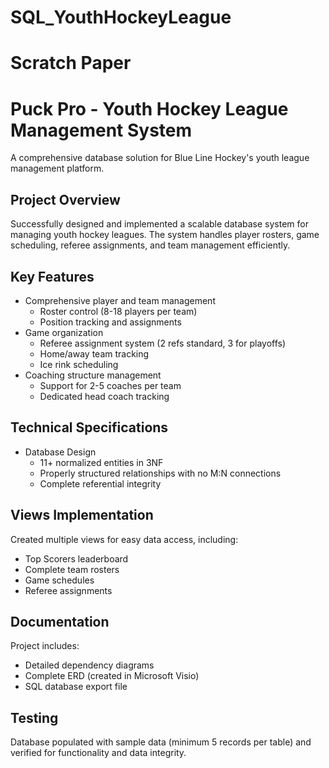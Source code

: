 # SQL_YouthHockeyLeague
# Scratch Paper

# Puck Pro - Youth Hockey League Management System

A comprehensive database solution for Blue Line Hockey's youth league management platform.

## Project Overview

Successfully designed and implemented a scalable database system for managing youth hockey leagues. The system handles player rosters, game scheduling, referee assignments, and team management efficiently.

## Key Features

- Comprehensive player and team management
    - Roster control (8-18 players per team)
    - Position tracking and assignments
- Game organization
    - Referee assignment system (2 refs standard, 3 for playoffs)
    - Home/away team tracking
    - Ice rink scheduling
- Coaching structure management
    - Support for 2-5 coaches per team
    - Dedicated head coach tracking

## Technical Specifications

- Database Design
    - 11+ normalized entities in 3NF
    - Properly structured relationships with no M:N connections
    - Complete referential integrity

## Views Implementation

Created multiple views for easy data access, including:

- Top Scorers leaderboard
- Complete team rosters
- Game schedules
- Referee assignments

## Documentation

Project includes:

- Detailed dependency diagrams
- Complete ERD (created in Microsoft Visio)
- SQL database export file

## Testing

Database populated with sample data (minimum 5 records per table) and verified for functionality and data integrity.
